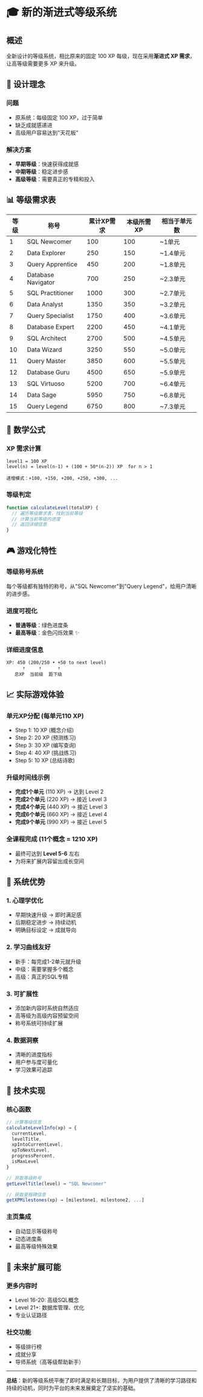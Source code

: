 # 🎓 新的渐进式等级系统

## 概述
全新设计的等级系统，相比原来的固定 100 XP 每级，现在采用**渐进式 XP 需求**，让高等级需要更多 XP 来升级。

## 🎯 设计理念

### 问题
- 原系统：每级固定 100 XP，过于简单
- 缺乏成就感递进
- 高级用户容易达到"天花板"

### 解决方案
- **早期等级**：快速获得成就感
- **中期等级**：稳定进步感
- **高级等级**：需要真正的专精和投入

## 📊 等级需求表

| 等级 | 称号 | 累计XP需求 | 本级所需XP | 相当于单元数 |
|------|------|-----------|-----------|------------|
| 1 | SQL Newcomer | 100 | 100 | ~1单元 |
| 2 | Data Explorer | 250 | 150 | ~1.4单元 |
| 3 | Query Apprentice | 450 | 200 | ~1.8单元 |
| 4 | Database Navigator | 700 | 250 | ~2.3单元 |
| 5 | SQL Practitioner | 1000 | 300 | ~2.7单元 |
| 6 | Data Analyst | 1350 | 350 | ~3.2单元 |
| 7 | Query Specialist | 1750 | 400 | ~3.6单元 |
| 8 | Database Expert | 2200 | 450 | ~4.1单元 |
| 9 | SQL Architect | 2700 | 500 | ~4.5单元 |
| 10 | Data Wizard | 3250 | 550 | ~5.0单元 |
| 11 | Query Master | 3850 | 600 | ~5.5单元 |
| 12 | Database Guru | 4500 | 650 | ~5.9单元 |
| 13 | SQL Virtuoso | 5200 | 700 | ~6.4单元 |
| 14 | Data Sage | 5950 | 750 | ~6.8单元 |
| 15 | Query Legend | 6750 | 800 | ~7.3单元 |

## 🧮 数学公式

### XP 需求计算
```
level1 = 100 XP
level(n) = level(n-1) + (100 + 50*(n-2)) XP  for n > 1

递增模式：+100, +150, +200, +250, +300, ...
```

### 等级判定
```javascript
function calculateLevel(totalXP) {
  // 遍历等级需求表，找到当前等级
  // 计算当前等级内进度
  // 返回详细信息
}
```

## 🎮 游戏化特性

### 等级称号系统
每个等级都有独特的称号，从"SQL Newcomer"到"Query Legend"，给用户清晰的进步感。

### 进度可视化
- **普通等级**：绿色进度条
- **最高等级**：金色闪烁效果 ✨

### 详细进度信息
```
XP: 450 (200/250 • +50 to next level)
      ↑     ↑      ↑
   总XP  当前级  距下级
```

## 📈 实际游戏体验

### 单元XP分配 (每单元110 XP)
- Step 1: 10 XP (概念介绍)
- Step 2: 20 XP (预测练习)  
- Step 3: 30 XP (编写查询)
- Step 4: 40 XP (挑战练习)
- Step 5: 10 XP (总结诗歌)

### 升级时间线示例
- **完成1个单元** (110 XP) → 达到 Level 2
- **完成2个单元** (220 XP) → 接近 Level 3
- **完成4个单元** (440 XP) → 接近 Level 3
- **完成6个单元** (660 XP) → 接近 Level 4
- **完成9个单元** (990 XP) → 接近 Level 5

### 全课程完成 (11个概念 = 1210 XP)
- 最终可达到 **Level 5-6** 左右
- 为将来扩展内容留出成长空间

## 🚀 系统优势

### 1. **心理学优化**
- 早期快速升级 → 即时满足感
- 后期稳定进步 → 持续动机
- 明确目标设定 → 成就导向

### 2. **学习曲线友好**
- 新手：每完成1-2单元就升级
- 中级：需要掌握多个概念
- 高级：真正的SQL专精

### 3. **可扩展性**
- 添加新内容时系统自然适应
- 高等级为高级内容预留空间
- 称号系统可持续扩展

### 4. **数据洞察**
- 清晰的进度指标
- 用户参与度可量化
- 学习效果可追踪

## 🔧 技术实现

### 核心函数
```javascript
// 计算等级信息
calculateLevelInfo(xp) → {
  currentLevel,
  levelTitle,
  xpIntoCurrentLevel,
  xpToNextLevel,
  progressPercent,
  isMaxLevel
}

// 获取等级称号
getLevelTitle(level) → "SQL Newcomer"

// 获取里程碑信息
getXPMilestones(xp) → [milestone1, milestone2, ...]
```

### 主页集成
- 自动显示等级称号
- 动态进度条
- 最高等级特殊效果

## 🎯 未来扩展可能

### 更多内容时
- Level 16-20: 高级SQL概念
- Level 21+: 数据库管理、优化
- 专业认证路径

### 社交功能
- 等级排行榜
- 成就分享
- 导师系统（高等级帮助新手）

---

**总结**：新的等级系统平衡了即时满足和长期目标，为用户提供了清晰的学习路径和持续的动机，同时为平台的未来发展奠定了坚实的基础。 